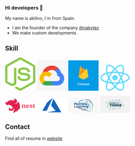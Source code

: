 ### Hi developers 👋

My name is akilino, I´m from Spain.

- I am the founder of the company [@nakytec](https://github.com/Nakytec)
- We make custom developments
  

## Skill


<p float="left">
  <img src="./images/nodejs.png" width="100" /> 
  <img src="./images/google.png" width="100" />
  <img src="./images/firebase.png" width="100" /> 
  <img src="./images/react.png" width="100" />
</p>
<p float="left">
  <img src="./images/nestjs.png" width="100" /> 
  <img src="./images/azure.png" width="100" />
  <img src="./images/machine.png" width="100" />
  <img src="./images/iot.png" width="100" />
</p>
 

 ## Contact

Find all of  resume in  [website](https://nakytec.com)